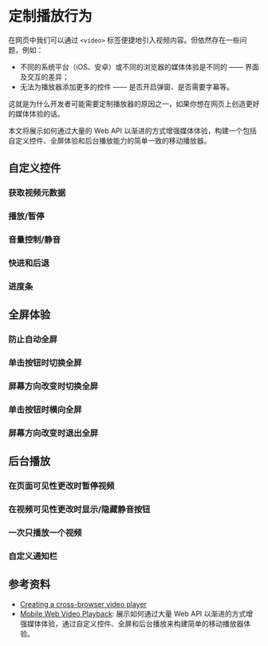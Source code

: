 # 定制播放行为

在网页中我们可以通过 `<video>` 标签便捷地引入视频内容。但依然存在一些问题，例如：

- 不同的系统平台（iOS、安卓）或不同的浏览器的媒体体验是不同的 —— 界面及交互的差异；
- 无法为播放器添加更多的控件 —— 是否开启弹窗、是否需要字幕等。

这就是为什么开发者可能需要定制播放器的原因之一，如果你想在网页上创造更好的媒体体验的话。

本文将展示如何通过大量的 Web API 以渐进的方式增强媒体体验，构建一个包括自定义控件、全屏体验和后台播放能力的简单一致的移动播放器。

## 自定义控件

### 获取视频元数据

### 播放/暂停

### 音量控制/静音

### 快进和后退

### 进度条

## 全屏体验

### 防止自动全屏

### 单击按钮时切换全屏

### 屏幕方向改变时切换全屏

### 单击按钮时横向全屏

### 屏幕方向改变时退出全屏

## 后台播放

### 在页面可见性更改时暂停视频

### 在视频可见性更改时显示/隐藏静音按钮

### 一次只播放一个视频

### 自定义通知栏

## 参考资料

- [Creating a cross-browser video player](https://developer.mozilla.org/en-US/docs/Web/Guide/Audio_and_video_delivery/cross_browser_video_player)
- [Mobile Web Video Playback](https://developers.google.com/web/fundamentals/media/mobile-web-video-playback): 展示如何通过大量 Web API 以渐进的方式增强媒体体验，通过自定义控件、全屏和后台播放来构建简单的移动播放器体验。